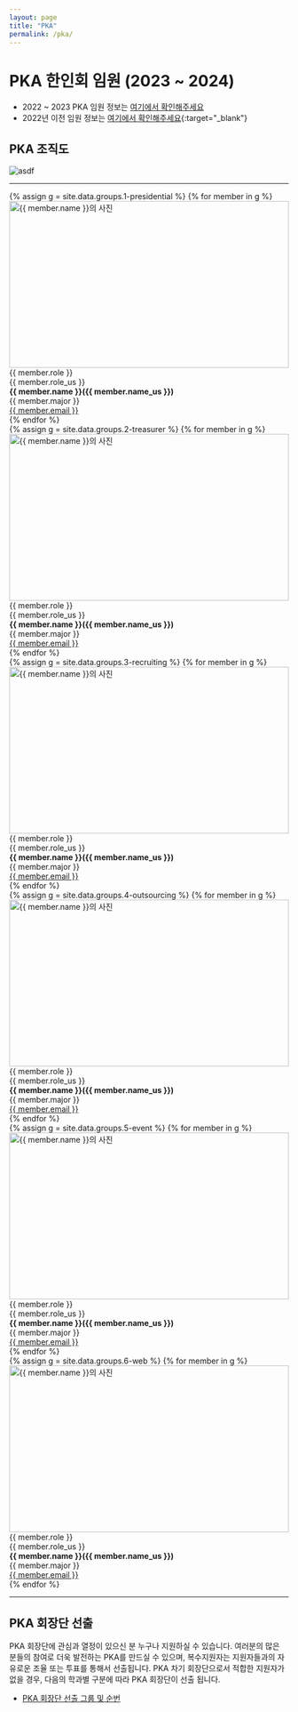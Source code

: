 ```yaml
---
layout: page
title: "PKA"
permalink: /pka/
---
```


# PKA 한인회 임원 (2023 ~ 2024)

* 2022 ~ 2023 PKA 임원 정보는 [여기에서 확인해주세요](/pka/2223)
* 2022년 이전 임원 정보는 [여기에서 확인해주세요](https://b.purdueka.org/?page_id=19339){:target="_blank"}

## PKA 조직도

![asdf](/images/org.bmp)


***

<style>
.profile_wrapper {
  height: 300px;
  overflow: hidden;
}
.profile {
  width: 100%;
  object-fit: contain;
  object-position: 50% 50%;
}
.desc {
  margin: 0;
}
</style>

<div class="container">
  <div class="row">
  {% assign g = site.data.groups.1-presidential %}
  {% for member in g %}
    <div class="col col-12 col-md-6 col-lg-4">
      <div class="hero__content">
        <div class="profile_wrapper">
          <img class="profile" src="{{site.baseurl}}/images/{{ member.image }}" alt="{{ member.name }}의 사진">
        </div>
        <p class="desc">{{ member.role }}</p>
        <p class="desc">{{ member.role_us }}</p>
        <p class="desc"><strong>{{ member.name }}({{ member.name_us }})</strong></p>
        <p class="desc">{{ member.major }}</p>
        <p class="desc"><a href="mailto:{{ member.email }}">{{ member.email }}</a></p>
      </div>
    </div>
  {% endfor %}
  </div>
  <div class="row">
  {% assign g = site.data.groups.2-treasurer %}
  {% for member in g %}
    <div class="col col-12 col-md-6 col-lg-4">
      <div class="hero__content">
        <div class="profile_wrapper">
          <img class="profile" src="{{site.baseurl}}/images/{{ member.image }}" alt="{{ member.name }}의 사진">
        </div>
        <p class="desc">{{ member.role }}</p>
        <p class="desc">{{ member.role_us }}</p>
        <p class="desc"><strong>{{ member.name }}({{ member.name_us }})</strong></p>
        <p class="desc">{{ member.major }}</p>
        <p class="desc"><a href="mailto:{{ member.email }}">{{ member.email }}</a></p>
      </div>
    </div>
  {% endfor %}
  </div>
  <div class="row">
  {% assign g = site.data.groups.3-recruiting %}
  {% for member in g %}
    <div class="col col-12 col-md-6 col-lg-4">
      <div class="hero__content">
        <div class="profile_wrapper">
          <img class="profile" src="{{site.baseurl}}/images/{{ member.image }}" alt="{{ member.name }}의 사진">
        </div>
        <p class="desc">{{ member.role }}</p>
        <p class="desc">{{ member.role_us }}</p>
        <p class="desc"><strong>{{ member.name }}({{ member.name_us }})</strong></p>
        <p class="desc">{{ member.major }}</p>
        <p class="desc"><a href="mailto:{{ member.email }}">{{ member.email }}</a></p>
      </div>
    </div>
  {% endfor %}
  </div>
  <div class="row">
  {% assign g = site.data.groups.4-outsourcing %}
  {% for member in g %}
    <div class="col col-12 col-md-6 col-lg-4">
      <div class="hero__content">
        <div class="profile_wrapper">
          <img class="profile" src="{{site.baseurl}}/images/{{ member.image }}" alt="{{ member.name }}의 사진">
        </div>
        <p class="desc">{{ member.role }}</p>
        <p class="desc">{{ member.role_us }}</p>
        <p class="desc"><strong>{{ member.name }}({{ member.name_us }})</strong></p>
        <p class="desc">{{ member.major }}</p>
        <p class="desc"><a href="mailto:{{ member.email }}">{{ member.email }}</a></p>
      </div>
    </div>
  {% endfor %}
  </div>
  <div class="row">
  {% assign g = site.data.groups.5-event %}
  {% for member in g %}
    <div class="col col-12 col-md-6 col-lg-4">
      <div class="hero__content">
        <div class="profile_wrapper">
          <img class="profile" src="{{site.baseurl}}/images/{{ member.image }}" alt="{{ member.name }}의 사진">
        </div>
        <p class="desc">{{ member.role }}</p>
        <p class="desc">{{ member.role_us }}</p>
        <p class="desc"><strong>{{ member.name }}({{ member.name_us }})</strong></p>
        <p class="desc">{{ member.major }}</p>
        <p class="desc"><a href="mailto:{{ member.email }}">{{ member.email }}</a></p>
      </div>
    </div>
  {% endfor %}
  </div>
  <div class="row">
  {% assign g = site.data.groups.6-web %}
  {% for member in g %}
    <div class="col col-12 col-md-6 col-lg-4">
      <div class="hero__content">
        <div class="profile_wrapper">
          <img class="profile" src="{{site.baseurl}}/images/{{ member.image }}" alt="{{ member.name }}의 사진">
        </div>
        <p class="desc">{{ member.role }}</p>
        <p class="desc">{{ member.role_us }}</p>
        <p class="desc"><strong>{{ member.name }}({{ member.name_us }})</strong></p>
        <p class="desc">{{ member.major }}</p>
        <p class="desc"><a href="mailto:{{ member.email }}">{{ member.email }}</a></p>
      </div>
    </div>
  {% endfor %}
  </div>
</div>


***

## PKA 회장단 선출

PKA 회장단에 관심과 열정이 있으신 분 누구나 지원하실 수 있습니다. 여러분의 많은 분들의 참여로 더욱 발전하는 PKA를 만드실 수 있으며, 복수지원자는 지원자들과의 자유로운 조율 또는 투표를 통해서 선출됩니다. PKA 차기 회장단으로서 적합한 지원자가 없을 경우, 다음의 학과별 구분에 따라 PKA 회장단이 선출 됩니다.

* [PKA 회장단 선출 그룹 및 순번](/assets/pkagrouping.pdf)
